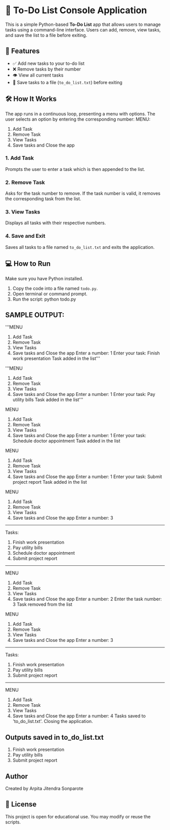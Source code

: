 # 📝 To-Do List Console Application

This is a simple Python-based **To-Do List** app that allows users to manage tasks using a command-line interface. Users can add, remove, view tasks, and save the list to a file before exiting.

## 🚀 Features

- ✅ Add new tasks to your to-do list
- ❌ Remove tasks by their number
- 👁️ View all current tasks
- 💾 Save tasks to a file (`to_do_list.txt`) before exiting

## 🛠️ How It Works

The app runs in a continuous loop, presenting a menu with options. The user selects an option by entering the corresponding number:
MENU:
1. Add Task
2. Remove Task
3. View Tasks
4. Save tasks and Close the app

### 1. Add Task
Prompts the user to enter a task which is then appended to the list.

### 2. Remove Task
Asks for the task number to remove. If the task number is valid, it removes the corresponding task from the list.

### 3. View Tasks
Displays all tasks with their respective numbers.

### 4. Save and Exit
Saves all tasks to a file named `to_do_list.txt` and exits the application.

## 💻 How to Run

Make sure you have Python installed.

1. Copy the code into a file named `todo.py`.
2. Open terminal or command prompt.
3. Run the script:
python todo.py

## SAMPLE OUTPUT:
'''MENU 
1. Add Task 
2. Remove Task 
3. View Tasks 
4. Save tasks and Close the app
Enter a number: 1
Enter your task: Finish work presentation
Task added in the list'''

'''MENU 
1. Add Task 
2. Remove Task 
3. View Tasks 
4. Save tasks and Close the app
Enter a number: 1
Enter your task: Pay utility bills
Task added in the list'''

MENU 
1. Add Task 
2. Remove Task 
3. View Tasks 
4. Save tasks and Close the app
Enter a number: 1
Enter your task: Schedule doctor appointment
Task added in the list

MENU 
1. Add Task 
2. Remove Task 
3. View Tasks 
4. Save tasks and Close the app
Enter a number: 1
Enter your task: Submit project report
Task added in the list

MENU 
1. Add Task 
2. Remove Task 
3. View Tasks 
4. Save tasks and Close the app
Enter a number: 3

----------------------------
Tasks:
1. Finish work presentation
2. Pay utility bills
3. Schedule doctor appointment
4. Submit project report
----------------------------

MENU 
1. Add Task 
2. Remove Task 
3. View Tasks 
4. Save tasks and Close the app
Enter a number: 2
Enter the task number: 3
Task removed from the list

MENU 
1. Add Task 
2. Remove Task 
3. View Tasks 
4. Save tasks and Close the app
Enter a number: 3

----------------------------
Tasks:
1. Finish work presentation
2. Pay utility bills
3. Submit project report
----------------------------

MENU 
1. Add Task 
2. Remove Task 
3. View Tasks 
4. Save tasks and Close the app
Enter a number: 4
Tasks saved to 'to_do_list.txt'. Closing the application.

## Outputs saved in to_do_list.txt
1. Finish work presentation
2. Pay utility bills
3. Submit project report
   
## Author 
Created by Arpita Jitendra Sonparote

## 📜 License 
This project is open for educational use. You may modify or reuse the scripts.
